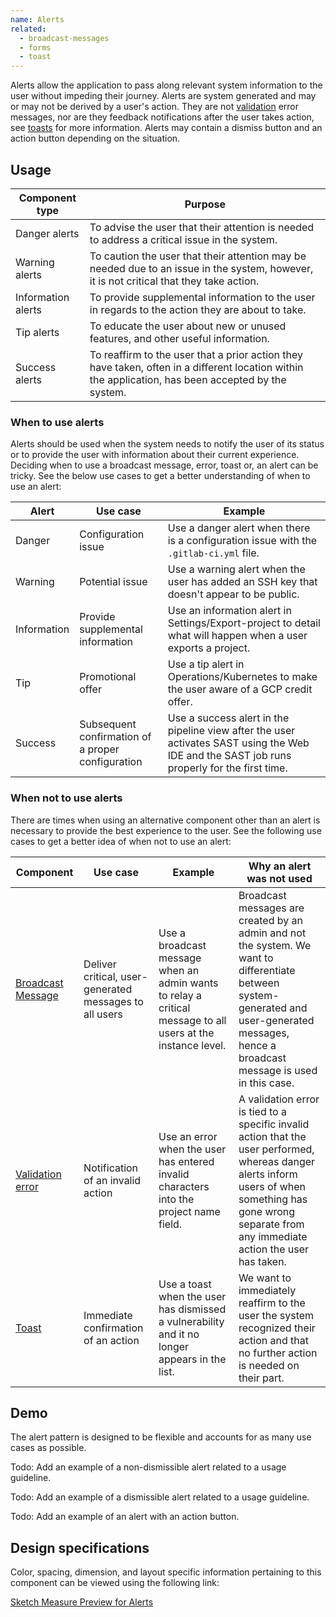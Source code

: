 ```yaml
---
name: Alerts
related:
  - broadcast-messages
  - forms
  - toast
---
```


Alerts allow the application to pass along relevant system information to the user without impeding their journey. Alerts are system generated and may or may not be derived by a user's action. They are not [validation](https://design.gitlab.com/components/forms#validation) error messages, nor are they feedback notifications after the user takes action, see [toasts](https://design.gitlab.com/components/toast) for more information. Alerts may contain a dismiss button and an action button depending on the situation. 

## Usage

|Component type|Purpose|
| --- | --- |
|Danger alerts| To advise the user that their attention is needed to address a critical issue in the system. |
|Warning alerts|To caution the user that their attention may be needed due to an issue in the system, however, it is not critical that they take action.|
|Information alerts| To provide supplemental information to the user in regards to the action they are about to take.| 
|Tip alerts| To educate the user about new or unused features, and other useful information.|
|Success alerts| To reaffirm to the user that a prior action they have taken, often in a different location within the application, has been accepted by the system. |


### When to use alerts

Alerts should be used when the system needs to notify the user of its status or to provide the user with information about their current experience. Deciding when to use a broadcast message, error, toast or, an alert can be tricky. See the below use cases to get a better understanding of when to use an alert:

| Alert | Use case | Example |
| ----- | -------- | -------- |
| Danger | Configuration issue | Use a danger alert when there is a configuration issue with the `.gitlab-ci.yml` file. |
| Warning | Potential issue | Use a warning alert when the user has added an SSH key that doesn't appear to be public. |  
| Information | Provide supplemental information | Use an information alert in Settings/Export-project to detail what will happen when a user exports a project.  |
| Tip | Promotional offer  | Use a tip alert in Operations/Kubernetes to make the user aware of a GCP credit offer. |
| Success | Subsequent confirmation of a proper configuration | Use a success alert in the pipeline view after the user activates SAST using the Web IDE and the SAST job runs properly for the first time. |

### When not to use alerts

There are times when using an alternative component other than an alert is necessary to provide the best experience to the user. See the following use cases to get a better idea of when not to use an alert: 

| Component | Use case | Example | Why an alert was not used |
| ---- | ---- | ---- | ---- |
| [Broadcast Message](https://design.gitlab.com/components/broadcast-messages) | Deliver critical, user-generated messages to all users | Use a broadcast message when an admin wants to relay a critical message to all users at the instance level. | Broadcast messages are created by an admin and not the system. We want to differentiate between system-generated and user-generated messages, hence a broadcast message is used in this case. |
| [Validation error](https://design.gitlab.com/components/forms#validation) | Notification of an invalid action | Use an error when the user has entered invalid characters into the project name field. | A validation error is tied to a specific invalid action that the user performed, whereas danger alerts inform users of when something has gone wrong separate from any immediate action the user has taken. |
| [Toast](https://design.gitlab.com/components/toast) | Immediate confirmation of an action | Use a toast when the user has dismissed a vulnerability and it no longer appears in the list. |  We want to immediately reaffirm to the user the system recognized their action and that no further action is needed on their part. |

## Demo

The alert pattern is designed to be flexible and accounts for as many use cases as possible.

Todo: Add an example of a non-dismissible alert related to a usage guideline.

Todo: Add an example of a dismissible alert related to a usage guideline.

Todo: Add an example of an alert with an action button.

## Design specifications

Color, spacing, dimension, and layout specific information pertaining to this component can be viewed using the following link:

[Sketch Measure Preview for Alerts](https://gitlab-org.gitlab.io/gitlab-design/hosted/design-gitlab-specs/alerts-spec-previews/)
